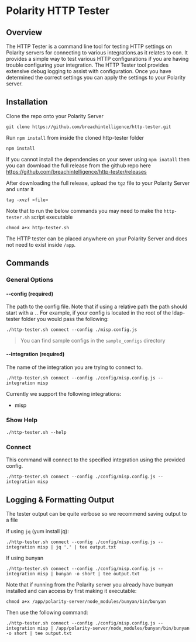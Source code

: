 # Polarity HTTP Tester

## Overview

The HTTP Tester is a command line tool for testing HTTP settings on Polarity servers for connecting to various integrations.as it relates to con.  It provides a simple way to test various HTTP configurations if you are having trouble configuring your integration.  The HTTP Tester tool provides extensive debug logging to assist with configuration.  Once you have determined the correct settings you can apply the settings to your Polarity server.

## Installation

Clone the repo onto your Polarity Server

```
git clone https://github.com/breachintelligence/http-tester.git
```

Run `npm install` from inside the cloned http-tester folder


```
npm install
```

If you cannot install the dependencies on your sever using `npm inatall` then you can download the full release from the github repo here
https://github.com/breachintelligence/http-tester/releases

After downloading the full release, upload the `tgz` file to your Polarity Server and untar it

```
tag -xvzf <file>
```

Note that to run the below commands you may need to make the `http-tester.sh` script executable

```
chmod a+x http-tester.sh
```

The HTTP tester can be placed anywhere on your Polarity Server and does not need to exist inside `/app`.

## Commands

### General Options

#### --config (required)

The path to the config file.  Note that if using a relative path the path should start with a `.`.  For example,
if your config is located in the root of the ldap-tester folder you would pass the following:

```
./http-tester.sh connect --config ./misp.config.js
```

> You can find sample configs in the `sample_configs` directory

#### --integration (required)

The name of the integration you are trying to connect to.

```
./http-tester.sh connect --config ./config/misp.config.js --integration misp
```
Currently we support the following integrations:

* misp

### Show Help

```
./http-tester.sh --help
```

### Connect

This command will connect to the specified integration using the provided config.

```
./http-tester.sh connect --config ./config/misp.config.js --integration misp
```

## Logging & Formatting Output

The tester output can be quite verbose so we recommend saving output to a file

if using `jq` (yum install jq):

```
./http-tester.sh connect --config ./config/misp.config.js --integration misp | jq '.' | tee output.txt
```

If using bunyan

```
./http-tester.sh connect --config ./config/misp.config.js --integration misp | bunyan -o short | tee output.txt
```

Note that if running from the Polarity server you already have bunyan installed and can access by first making it executable:

```
chmod a+x /app/polarity-server/node_modules/bunyan/bin/bunyan
```

Then use the following command:

```
./http-tester.sh connect --config ./config/misp.config.js --integration misp | /app/polarity-server/node_modules/bunyan/bin/bunyan -o short | tee output.txt
```

